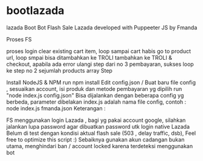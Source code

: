 # bootlazada
lazada Boot
Bot Flash Sale Lazada developed with Puppeeter JS by Fmanda

Proses FS

proses login
clear existing cart item, loop sampai cart habis
go to product url, loop smpai bisa ditambahkan ke TROLI
tambahkan ke TROLI & checkout, apabila ada error ulangi step dari no 3
pembayaran, sukses loop ke step no 2 sejumlah products array
Step

Install NodeJS & NPM
run npm install
Edit config.json / Buat baru file config , sesuaikan account, isi produk dan metode pembayaran yg dipilih
run "node index.js config.json"
Bisa dijalankan dengan beberapa config yg berbeda, parameter dibelakan index.js adalah nama file config, contoh : node index.js fmanda.json
Keterangan :

FS menggunakan login Lazada ,
bagi yg pakai account google, silahkan jalankan lupa password agar dibuatkan password utk login native Lazada
Belum di test dengan kondisi aktual flash sale (503 , delay traffic, dsb), Feel free to optimize this script :)
Sebaiknya gunakan akun cadangan bukan utama, menghindari ban / account locked karena terdeteksi menggunakan bot

